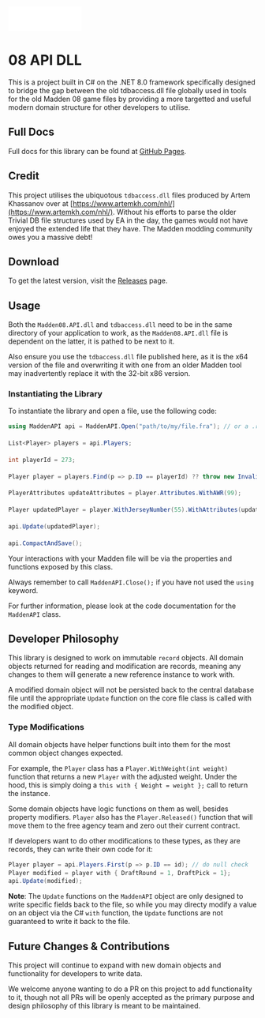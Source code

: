 ![Madden](Madden08.API/images/docs/logo.png)
# 08 API DLL

This is a project built in C# on the .NET 8.0 framework specifically designed to bridge the gap between the old tdbaccess.dll file globally used in tools for the old Madden 08 game files by providing a more targetted and useful modern domain structure for other developers to utilise.

## Full Docs

Full docs for this library can be found at [GitHub Pages](https://ozwolf-software.github.io/madden-08-api/).

## Credit

This project utilises the ubiquotous `tdbaccess.dll` files produced by Artem Khassanov over at [https://www.artemkh.com/nhl/](https://www.artemkh.com/nhl/).  Without his efforts to parse the older Trivial DB file structures used by EA in the day, the games would not have enjoyed the extended life that they have.  The Madden modding community owes you a massive debt!

## Download

To get the latest version, visit the [Releases](https://github.com/ozwolf-software/madden-08-api/releases) page.

## Usage

Both the `Madden08.API.dll` and `tdbaccess.dll` need to be in the same directory of your application to work, as the `Madden08.API.dll` file is dependent on the latter, it is pathed to be next to it.

Also ensure you use the `tdbaccess.dll` file published here, as it is the x64 version of the file and overwriting it with one from an older Madden tool may inadvertently replace it with the 32-bit x86 version.

### Instantiating the Library

To instantiate the library and open a file, use the following code:

```c#
using MaddenAPI api = MaddenAPI.Open("path/to/my/file.fra"); // or a .ros file.

List<Player> players = api.Players;

int playerId = 273;

Player player = players.Find(p => p.ID == playerId) ?? throw new InvalidDataException($"Could not find player [ {playerId} ]");

PlayerAttributes updateAttributes = player.Attributes.WithAWR(99);

Player updatedPlayer = player.WithJerseyNumber(55).WithAttributes(updatedAttributes);

api.Update(updatedPlayer);

api.CompactAndSave();
```

Your interactions with your Madden file will be via the properties and functions exposed by this class.

Always remember to call `MaddenAPI.Close();` if you have not used the `using` keyword.

For further information, please look at the code documentation for the `MaddenAPI` class.

## Developer Philosophy

This library is designed to work on immutable `record` objects.  All domain objects returned for reading and modification are records, meaning any changes to them will generate a new reference instance to work with.

A modified domain object will not be persisted back to the central database file until the appropriate `Update` function on the core file class is called with the modified object.

### Type Modifications

All domain objects have helper functions built into them for the most common object changes expected.

For example, the `Player` class has a `Player.WithWeight(int weight)` function that returns a new `Player` with the adjusted weight.  Under the hood, this is simply doing a `this with { Weight = weight };` call to return the instance.

Some domain objects have logic functions on them as well, besides property modifiers.  `Player` also has the `Player.Released()` function that will move them to the free agency team and zero out their current contract.

If developers want to do other modifications to these types, as they are records, they can write their own code for it:

```c#
Player player = api.Players.First(p => p.ID == id); // do null check
Player modified = player with { DraftRound = 1, DraftPick = 1};
api.Update(modified);
```

**Note**: The `Update` functions on the `MaddenAPI` object are only designed to write specific fields back to the file, so while you may directy modify a value on an object via the C# `with` function, the `Update` functions are not guaranteed to write it back to the file.

## Future Changes & Contributions

This project will continue to expand with new domain objects and functionality for developers to write data.

We welcome anyone wanting to do a PR on this project to add functionality to it, though not all PRs will be openly accepted as the primary purpose and design philosophy of this library is meant to be maintained.